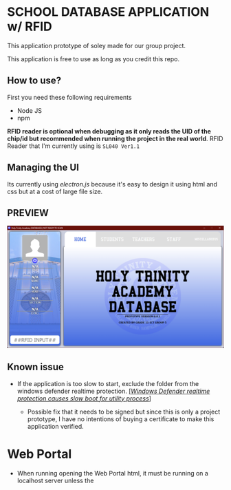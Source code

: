 # SCHOOL DATABASE APPLICATION w/ RFID

This application prototype of soley made for our group project.

This application is free to use as long as you credit this repo.<br>

## How to use?
First you need these following requirements
- Node JS
- npm

**RFID reader is optional when debugging as it only reads the UID of the chip/id but recommended when running the project in the real world**.
RFID Reader that I'm currently using is `SL040 Ver1.1`

## Managing the UI
Its currently using *electron.js* because it's easy to design it using html and css but at a cost of large file size.

## PREVIEW
![](readmeIMG/preview.png)

## Known issue
- If the application is too slow to start, exclude the folder from the windows defender realtime protection.
<a href="https://github.com/electron/electron/issues/29868#issuecomment-869049066">[<i>Windows Defender realtime protection causes slow boot for utility process</i>]</a>

    - Possible fix that it needs to be signed but since this is only a project prototype, I have no intentions of buying a certificate to make this application verified.

# Web Portal
- When running opening the Web Portal html, it must be running on a localhost server unless the
